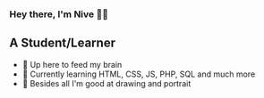 ### Hey there, I'm Nive 🤞🏼
## A Student/Learner

- 🔭 Up here to feed my brain 
- 🌱 Currently learning HTML, CSS, JS, PHP, SQL and much more
- 🌈 Besides all I'm good at drawing and portrait
